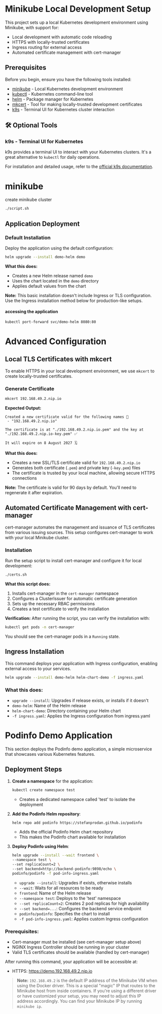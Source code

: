 # Minikube Local Development Setup

This project sets up a local Kubernetes development environment using Minikube, with support for:
- Local development with automatic code reloading
- HTTPS with locally-trusted certificates
- Ingress routing for external access
- Automated certificate management with cert-manager

## Prerequisites

Before you begin, ensure you have the following tools installed:


* [minikube](https://minikube.sigs.k8s.io/docs/start/) - Local Kubernetes development environment
* [kubectl](https://kubernetes.io/docs/tasks/tools/install-kubectl/) - Kubernetes command-line tool
* [helm](https://helm.sh/docs/intro/install/) - Package manager for Kubernetes
* [mkcert](https://github.com/FiloSottile/mkcert) - Tool for making locally-trusted development certificates
* [k9s](https://k9scli.io/) - Terminal UI for Kubernetes cluster interaction

## 🛠️ Optional Tools

### k9s - Terminal UI for Kubernetes

k9s provides a terminal UI to interact with your Kubernetes clusters. It's a great alternative to `kubectl` for daily operations.

For installation and detailed usage, refer to the [official k9s documentation](https://k9scli.io/).

# minikube

create minikube cluster
```sh
./script.sh
```





## Application Deployment

### Default Installation

Deploy the application using the default configuration:

```sh
helm upgrade --install demo-helm demo
```

**What this does:**
- Creates a new Helm release named `demo`
- Uses the chart located in the `demo` directory
- Applies default values from the chart

**Note:** This basic installation doesn't include Ingress or TLS configuration. Use the Ingress installation method below for production-like setups.


#### accessing the application

```sh
kubectl port-forward svc/demo-helm 8080:80
```


# Advanced Configuration

## Local TLS Certificates with mkcert

To enable HTTPS in your local development environment, we use `mkcert` to create locally-trusted certificates.

### Generate Certificate

```sh
mkcert 192.168.49.2.nip.io
```

**Expected Output:**
```
Created a new certificate valid for the following names 📜
 - "192.168.49.2.nip.io"

The certificate is at "./192.168.49.2.nip.io.pem" and the key at "./192.168.49.2.nip.io-key.pem" ✅

It will expire on 8 August 2027 🗓
```

**What this does:**
- Creates a new SSL/TLS certificate valid for `192.168.49.2.nip.io`
- Generates both certificate (`.pem`) and private key (`-key.pem`) files
- The certificate is trusted by your local machine, allowing secure HTTPS connections

**Note:** The certificate is valid for 90 days by default. You'll need to regenerate it after expiration.

## Automated Certificate Management with cert-manager

cert-manager automates the management and issuance of TLS certificates from various issuing sources. This setup configures cert-manager to work with your local Minikube cluster.

### Installation

Run the setup script to install cert-manager and configure it for local development:

```sh
./certs.sh
```

**What this script does:**
1. Installs cert-manager in the `cert-manager` namespace
2. Configures a ClusterIssuer for automatic certificate generation
3. Sets up the necessary RBAC permissions
4. Creates a test certificate to verify the installation

**Verification:**
After running the script, you can verify the installation with:
```sh
kubectl get pods -n cert-manager
```
You should see the cert-manager pods in a `Running` state.

## Ingress Installation

This command deploys your application with Ingress configuration, enabling external access to your services.

```sh
helm upgrade --install demo-helm helm-chart-demo -f ingress.yaml 
```

### What this does:
- `upgrade --install`: Upgrades if release exists, or installs if it doesn't
- `demo-helm`: Name of the Helm release
- `helm-chart-demo`: Directory containing your Helm chart
- `-f ingress.yaml`: Applies the Ingress configuration from ingress.yaml



# Podinfo Demo Application

This section deploys the Podinfo demo application, a simple microservice that showcases various Kubernetes features.

## Deployment Steps

1. **Create a namespace** for the application:
   ```sh
   kubectl create namespace test
   ```
   - Creates a dedicated namespace called 'test' to isolate the deployment

2. **Add the Podinfo Helm repository**:
   ```sh
   helm repo add podinfo https://stefanprodan.github.io/podinfo
   ```
   - Adds the official Podinfo Helm chart repository
   - This makes the Podinfo chart available for installation

3. **Deploy Podinfo using Helm**:
   ```sh
   helm upgrade --install --wait frontend \
   --namespace test \
   --set replicaCount=2 \
   --set backend=http://backend-podinfo:9898/echo \
   podinfo/podinfo -f pod-info-ingress.yaml
   ```
   - `upgrade --install`: Upgrades if exists, otherwise installs
   - `--wait`: Waits for all resources to be ready
   - `frontend`: Name of the Helm release
   - `--namespace test`: Deploys to the 'test' namespace
   - `--set replicaCount=2`: Creates 2 pod replicas for high availability
   - `--set backend=...`: Configures the backend service endpoint
   - `podinfo/podinfo`: Specifies the chart to install
   - `-f pod-info-ingress.yaml`: Applies custom Ingress configuration


### Prerequisites:
- Cert-manager must be installed (see cert-manager setup above)
- NGINX Ingress Controller should be running in your cluster
- Valid TLS certificates should be available (handled by cert-manager)

After running this command, your application will be accessible at:
- HTTPS: https://demo.192.168.49.2.nip.io



> **Note:** `192.168.49.2` is the default IP address of the Minikube VM when using the Docker driver. This is a special "magic" IP that routes to the Minikube host from inside containers. If you're using a different driver or have customized your setup, you may need to adjust this IP address accordingly. You can find your Minikube IP by running `minikube ip`.
